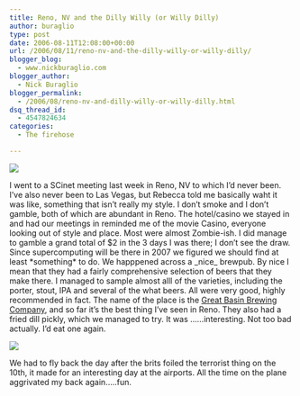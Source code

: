 ```yaml
---
title: Reno, NV and the Dilly Willy (or Willy Dilly)
author: buraglio
type: post
date: 2006-08-11T12:08:00+00:00
url: /2006/08/11/reno-nv-and-the-dilly-willy-or-willy-dilly/
blogger_blog:
  - www.nickburaglio.com
blogger_author:
  - Nick Buraglio
blogger_permalink:
  - /2006/08/reno-nv-and-dilly-willy-or-willy-dilly.html
dsq_thread_id:
  - 4547824634
categories:
  - The firehose

---
```

![][1]

I went to a <a http:>SCinet</a> meeting last week in Reno, NV to which I&#8217;d never been. I&#8217;ve also never been to Las Vegas, but Rebecca told me basically waht it was like, something that isn&#8217;t really my style. I don&#8217;t smoke and I don&#8217;t gamble, both of which are abundant in Reno. The hotel/casino we stayed in and had our meetings in reminded me of the movie Casino, everyone looking out of style and place. Most were almost Zombie-ish. I did manage to gamble a grand total of $2 in the 3 days I was there; I don&#8217;t see the draw. Since supercomputing will be there in 2007 we figured we should find at least \*something\* to do. We happpened across a \_nice\_ brewpub. By nice I mean that they had a fairly comprehensive selection of beers that they make there. I managed to sample almost alll of the varieties, including the porter, stout, IPA and several of the what beers. All were very good, highly recommended in fact. The name of the place is the [Great Basin Brewing Company][2], and so far it&#8217;s the best thing I&#8217;ve seen in Reno. They also had a fried dill pickly, which we managed to try. It was &#8230;&#8230;interesting. Not too bad actually. I&#8217;d eat one again.

[![][3]][2]

We had to fly back the day after the brits foiled the terrorist thing on the 10th, it made for an interesting day at the airports. All the time on the plane aggrivated my back again&#8230;..fun.

 [1]: http://buraglio.com/pics/ncsa/SuperComputing06/Reno-2006/Photo_080806_002.jpg
 [2]: http://www.greatbasinbrewingco.com/
 [3]: http://buraglio.com/pics/ncsa/SuperComputing06/Reno-2006/Photo_080906_002.jpg